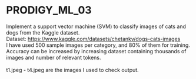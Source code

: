 # PRODIGY_ML_03
Implement a support vector machine (SVM) to classify images of cats and dogs from the Kaggle dataset.
<br>
Dataset:  https://www.kaggle.com/datasets/chetankv/dogs-cats-images
<br>
I have used 500 sample images per category, and 80% of them for training. <br> Accuracy can be increased by increasing dataset containing thousands of images and number of relevant tokens.
<br>
<br>
t1.jpeg - t4.jpeg are the images I used to check output.
